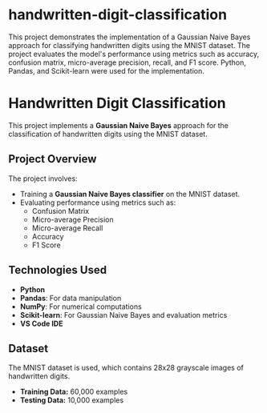 # handwritten-digit-classification
This project demonstrates the implementation of a Gaussian Naive Bayes approach for classifying handwritten digits using the MNIST dataset. The project evaluates the model's performance using metrics such as accuracy, confusion matrix, micro-average precision, recall, and F1 score. Python, Pandas, and Scikit-learn were used for the implementation.

# Handwritten Digit Classification

This project implements a **Gaussian Naive Bayes** approach for the classification of handwritten digits using the MNIST dataset.

## Project Overview

The project involves:
- Training a **Gaussian Naive Bayes classifier** on the MNIST dataset.
- Evaluating performance using metrics such as:
  - Confusion Matrix
  - Micro-average Precision
  - Micro-average Recall
  - Accuracy
  - F1 Score

## Technologies Used

- **Python** 
- **Pandas**: For data manipulation
- **NumPy**: For numerical computations
- **Scikit-learn**: For Gaussian Naive Bayes and evaluation metrics
- **VS Code IDE**

## Dataset

The MNIST dataset is used, which contains 28x28 grayscale images of handwritten digits.

- **Training Data:** 60,000 examples
- **Testing Data:** 10,000 examples

